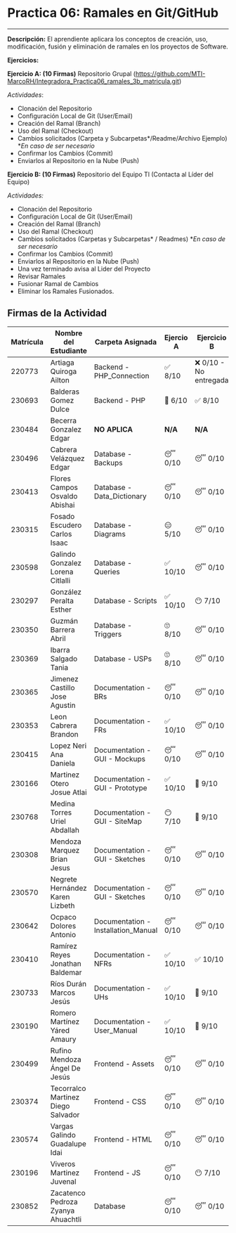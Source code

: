 
# Practica 06: Ramales en Git/GitHub
---------------------------------------------------------------------
**Descripción:** El aprendiente aplicara los conceptos de creación, uso, modificación, fusión y eliminación de ramales en los proyectos de Software. 

**Ejercicios:**

**Ejercicio A: (10 Firmas)** Repositorio Grupal (https://github.com/MTI-MarcoRH/Integradora_Practica06_ramales_3b_matricula.git)

*Actividades*:
- Clonación del Repositorio
- Configuración Local de Git (User/Email) 
- Creación del Ramal (Branch)
- Uso del Ramal (Checkout)
- Cambios solicitados (Carpeta y Subcarpetas*/Readme/Archivo Ejemplo)  **En caso de ser necesario*
- Confirmar los Cambios (Commit)
- Enviarlos al Repositorio en la Nube (Push)

**Ejercicio B: (10 Firmas)** Repositorio del Equipo Tl (Contacta al Líder del Equipo) 

*Actividades:*
- Clonación del Repositorio
- Configuración Local de Git (User/Email) 
- Creación del Ramal (Branch)
- Uso del Ramal (Checkout)
- Cambios solicitados (Carpetas y Subcarpetas* / Readmes)           **En caso de ser necesario*
- Confirmar los Cambios (Commit)
-  Enviarlos al Repositorio en la Nube (Push)
- Una vez terminado avisa al Lider del Proyecto
- Revisar Ramales
- Fusionar Ramal de Cambios
- Eliminar los Ramales Fusionados.

## Firmas de la Actividad

|Matrícula|Nombre del Estudiante|Carpeta Asignada|Ejercio A |Ejercicio B|Asesoría|
|---|---|---|---|---|---|
|220773|Artiaga Quiroga Ailton|Backend - PHP_Connection| ✅ 8/10| ❌ 0/10 - No entregada| No asistió|
|230693|Balderas Gomez Dulce|Backend - PHP| 🤨 6/10| ✅ 8/10 | 🤨 6/10 |
|230484|Becerra Gonzalez Edgar|**NO APLICA**| **N/A**| **N/A** | **N/A** |
|230496|Cabrera Velázquez Edgar|Database - Backups|😴 0/10|😴 0/10 | No asistió |
|230413|Flores Campos Osvaldo Abishai|Database - Data_Dictionary|😴 0/10|😴 0/10 | No asistió |
|230315|Fosado Escudero Carlos Isaac|Database - Diagrams|😑 5/10|😴 0/10 |🤨3/10 |
|230598|Galindo Gonzalez Lorena Citlalli|Database - Queries|✅ 10/10|😴 0/10 |😶 7/10 |
|230297|González Peralta Esther|Database - Scripts|✅ 10/10|😶 7/10 |😶 7/10|
|230350|Guzmán Barrera Abril|Database - Triggers|🙄 8/10|😴 0/10 | No asistió |
|230369|Ibarra Salgado Tania|Database - USPs|🙄 8/10|😴 0/10 | No asistió |
|230365|Jimenez Castillo Jose Agustin|Documentation - BRs|😴 0/10|😴 0/10|😴 0/10 | No asistió |
|230353|Leon Cabrera Brandon|Documentation - FRs|✅ 10/10 |😴 0/10 |🤨 3/10|
|230415|Lopez Neri Ana Daniela|Documentation - GUI - Mockups |😴 0/10|😴 0/10 | No asistió |
|230166|Martinez Otero Josue Atlai| Documentation - GUI - Prototype |✅ 10/10|🙂 9/10 | 😶 7/10 |
|230768|Medina Torres Uriel Abdallah|Documentation - GUI - SiteMap |😶 7/10|🙂 9/10 | No asistió |
|230308|Mendoza Marquez Brian Jesus|Documentation - GUI - Sketches|😴 0/10|😴 0/10 |No asistió|
|230570|Negrete Hernández Karen Lizbeth|Documentation - GUI - Sketches|😴 0/10|😴 0/10 | No asistió |
|230642|Ocpaco Dolores Antonio|Documentation - Installation_Manual|😴 0/10|😴 0/10 | No asistió |
|230410|Ramírez Reyes Jonathan Baldemar|Documentation - NFRs|✅ 10/10|✅ 10/10 |✅ 10/10|
|230733|Ríos Durán Marcos Jesús|Documentation - UHs|✅ 10/10|🙂 9/10 | No asistió |
|230190|Romero Martínez Yáred Amaury|Documentation - User_Manual|✅ 10/10|🙂 9/10 | No asistió |
|230499|Rufino Mendoza Ángel De Jesús|Frontend - Assets|😴 0/10|😴 0/10 | No asistió |
|230374|Tecorralco Martinez Diego Salvador|Frontend - CSS|😴 0/10|😴 0/10 | No asistió |
|230574|Vargas Galindo Guadalupe Idai|Frontend - HTML|😴 0/10|😴 0/10 | No asistió |
|230196|Viveros Martinez Juvenal|Frontend - JS|😴 0/10| 😶 7/10 | No asistió |
|230852|Zacatenco Pedroza Zyanya Ahuachtli|Database|😴 0/10|😴 0/10 | No asistió |
